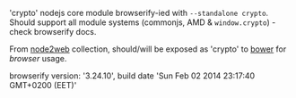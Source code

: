 'crypto' nodejs core module browserify-ied with `--standalone crypto`. Should support all module systems (commonjs, AMD & `window.crypto`) - check browserify docs.

From [node2web](http://github.com/anodynos/node2web) collection,
should/will be exposed as 'crypto' to [bower](http://bower.io) for *browser* usage.

browserify version: '3.24.10', build date 'Sun Feb 02 2014 23:17:40 GMT+0200 (EET)'